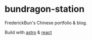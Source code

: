 # bundragon-station

FrederickBun's Chinese portfolio & blog.

Build with [astro](https://astro.build) & [react](https://react.dev/)
